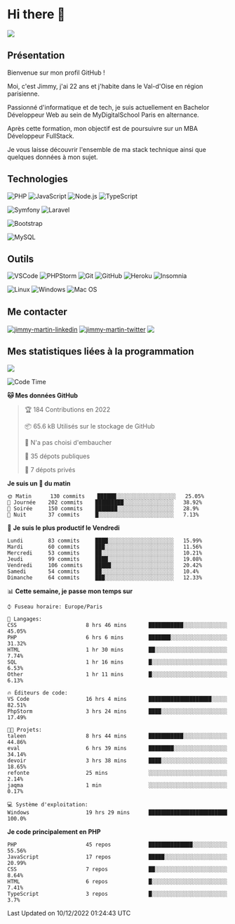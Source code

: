 # Hi there 👋

![](https://komarev.com/ghpvc/?username=jimmy-martin&color=1a1b27)

<!--
**jimmy-martin/jimmy-martin** is a ✨ _special_ ✨ repository because its `README.md` (this file) appears on your GitHub profile.

Here are some ideas to get you started:

- 🔭 I’m currently working on ...
- 🌱 I’m currently learning ...
- 👯 I’m looking to collaborate on ...
- 🤔 I’m looking for help with ...
- 💬 Ask me about ...
- 📫 How to reach me: ...
- 😄 Pronouns: ...
- ⚡ Fun fact: ...
-->

## Présentation

Bienvenue sur mon profil GitHub !

Moi, c'est Jimmy, j'ai 22 ans et j'habite dans le Val-d'Oise en région parisienne.

Passionné d'informatique et de tech, je suis actuellement en Bachelor Développeur Web au sein de MyDigitalSchool Paris en alternance.

Après cette formation, mon objectif est de poursuivre sur un MBA Développeur FullStack.

Je vous laisse découvrir l'ensemble de ma stack technique ainsi que quelques données à mon sujet.

## Technologies

<div>

![PHP](https://img.shields.io/badge/PHP-777BB4?style=for-the-badge&logo=php&logoColor=white) ![JavaScript](https://img.shields.io/badge/JavaScript-F7DF1E?style=for-the-badge&logo=javascript&logoColor=black) ![Node.js](https://img.shields.io/badge/Node.js-43853D?style=for-the-badge&logo=node.js&logoColor=white) ![TypeScript](https://img.shields.io/badge/TypeScript-007ACC?style=for-the-badge&logo=typescript&logoColor=white)

</div>
<div>

![Symfony](https://img.shields.io/badge/Symfony-092E20?style=for-the-badge&logo=symfony&logoColor=white) ![Laravel](https://img.shields.io/badge/Laravel-FF2D20?style=for-the-badge&logo=laravel&logoColor=white)

</div>
<div>

![Bootstrap](https://img.shields.io/badge/Bootstrap-563D7C?style=for-the-badge&logo=bootstrap&logoColor=white)

</div>
<div>

![MySQL](https://img.shields.io/badge/MySQL-4479A1?style=for-the-badge&logo=mysql&logoColor=white)

</div>

## Outils

![VSCode](https://img.shields.io/badge/VSCode-007ACC?style=for-the-badge&logo=visual-studio-code&logoColor=white)
![PHPStorm](http://img.shields.io/badge/-PHPStorm-181717?style=for-the-badge&logo=phpstorm&logoColor=white)
![Git](https://img.shields.io/badge/Git-E44C30?style=for-the-badge&logo=git&logoColor=white)
![GitHub](https://img.shields.io/badge/GitHub-100000?style=for-the-badge&logo=github&logoColor=white)
![Heroku](https://img.shields.io/badge/Heroku-6762a6?style=for-the-badge&logo=heroku&logoColor=white)
![Insomnia](https://img.shields.io/badge/Insomnia-5600cd?style=for-the-badge&logo=insomnia&logoColor=white)

![Linux](https://img.shields.io/badge/Linux-FCC624?style=for-the-badge&logo=linux&logoColor=white)
![Windows](https://img.shields.io/badge/Windows-0078D6?style=for-the-badge&logo=windows&logoColor=white)
![Mac OS](https://img.shields.io/badge/mac%20os-000000?style=for-the-badge&logo=apple&logoColor=white)

## Me contacter

<p>
<a href="https://www.linkedin.com/in/jimmy-martin-dev/" target="blank"><img align="center" src="https://img.shields.io/badge/-LinkedIn-0077B5?style=for-the-badge&logo=Linkedin&logoColor=white&link=https://www.linkedin.com/in/jimmy-martin-dev/" alt="jimmy-martin-linkedin"/></a>
<a href="https://twitter.com/jimmydev_" target="blank"><img align="center" src="https://img.shields.io/badge/-Twitter-1DA1F2?style=for-the-badge&logo=Twitter&logoColor=white&link=https://twitter.com/jimmydev_" alt="jimmy-martin-twitter"/></a>
 <a href="mailto:jimmy.martin952@gmail.com" target="blank"><img align="center" src="https://img.shields.io/badge/gmail-D14836?style=for-the-badge&logo=gmail&logoColor=white" /></a>
</p>

## Mes statistiques liées à la programmation

<a href="https://github-readme-stats.vercel.app/api/top-langs/?username=jimmy-martin&layout=compact">
  <img align="center" src="https://github-readme-stats.vercel.app/api/top-langs/?username=jimmy-martin&layout=compact"/>
</a>



<!--START_SECTION:waka-->
![Code Time](http://img.shields.io/badge/Code%20Time-1%2C345%20hrs%2056%20mins-blue)

**🐱 Mes données GitHub** 

> 🏆 184 Contributions en 2022
 > 
> 📦 65.6 kB Utilisés sur le stockage de GitHub 
 > 
> 🚫 N'a pas choisi d'embaucher
 > 
> 📜 35 dépots publiques 
 > 
> 🔑 7 dépots privés  
 > 
**Je suis un 🐤 du matin** 

```text
🌞 Matin      130 commits    ██████░░░░░░░░░░░░░░░░░░░   25.05% 
🌆 Journée    202 commits    █████████░░░░░░░░░░░░░░░░   38.92% 
🌃 Soirée     150 commits    ███████░░░░░░░░░░░░░░░░░░   28.9% 
🌙 Nuit       37 commits     █░░░░░░░░░░░░░░░░░░░░░░░░   7.13%

```
📅 **Je suis le plus productif le Vendredi** 

```text
Lundi        83 commits     ████░░░░░░░░░░░░░░░░░░░░░   15.99% 
Mardi        60 commits     ███░░░░░░░░░░░░░░░░░░░░░░   11.56% 
Mercredi     53 commits     ██░░░░░░░░░░░░░░░░░░░░░░░   10.21% 
Jeudi        99 commits     ████░░░░░░░░░░░░░░░░░░░░░   19.08% 
Vendredi     106 commits    █████░░░░░░░░░░░░░░░░░░░░   20.42% 
Samedi       54 commits     ██░░░░░░░░░░░░░░░░░░░░░░░   10.4% 
Dimanche     64 commits     ███░░░░░░░░░░░░░░░░░░░░░░   12.33%

```


📊 **Cette semaine, je passe mon temps sur** 

```text
⌚︎ Fuseau horaire: Europe/Paris

💬 Langages: 
CSS                      8 hrs 46 mins       ███████████░░░░░░░░░░░░░░   45.05% 
PHP                      6 hrs 6 mins        ███████░░░░░░░░░░░░░░░░░░   31.32% 
HTML                     1 hr 30 mins        ██░░░░░░░░░░░░░░░░░░░░░░░   7.74% 
SQL                      1 hr 16 mins        █░░░░░░░░░░░░░░░░░░░░░░░░   6.53% 
Other                    1 hr 11 mins        █░░░░░░░░░░░░░░░░░░░░░░░░   6.13%

🔥 Éditeurs de code: 
VS Code                  16 hrs 4 mins       ████████████████████░░░░░   82.51% 
PhpStorm                 3 hrs 24 mins       ████░░░░░░░░░░░░░░░░░░░░░   17.49%

🐱‍💻 Projets: 
taleen                   8 hrs 44 mins       ███████████░░░░░░░░░░░░░░   44.86% 
eval                     6 hrs 39 mins       ████████░░░░░░░░░░░░░░░░░   34.14% 
devoir                   3 hrs 38 mins       ████░░░░░░░░░░░░░░░░░░░░░   18.65% 
refonte                  25 mins             ░░░░░░░░░░░░░░░░░░░░░░░░░   2.14% 
jaqma                    1 min               ░░░░░░░░░░░░░░░░░░░░░░░░░   0.17%

💻 Système d'exploitation: 
Windows                  19 hrs 29 mins      █████████████████████████   100.0%

```

**Je code principalement en PHP** 

```text
PHP                      45 repos            ██████████████░░░░░░░░░░░   55.56% 
JavaScript               17 repos            █████░░░░░░░░░░░░░░░░░░░░   20.99% 
CSS                      7 repos             ██░░░░░░░░░░░░░░░░░░░░░░░   8.64% 
HTML                     6 repos             █░░░░░░░░░░░░░░░░░░░░░░░░   7.41% 
TypeScript               3 repos             █░░░░░░░░░░░░░░░░░░░░░░░░   3.7%

```



 Last Updated on 10/12/2022 01:24:43 UTC
<!--END_SECTION:waka-->



